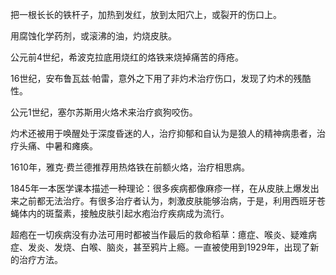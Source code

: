 把一根长长的铁杆子，加热到发红，放到太阳穴上，或裂开的伤口上。

用腐蚀化学药剂，或滚沸的油，灼烧皮肤。

公元前4世纪，希波克拉底用烧红的烙铁来烧掉痛苦的痔疮。

16世纪，安布鲁瓦兹·帕雷，意外之下用了非灼术治疗伤口，发现了灼术的残酷性。

公元1世纪，塞尔苏斯用火烙术来治疗疯狗咬伤。

灼术还被用于唤醒处于深度昏迷的人，治疗抑郁和自认为是狼人的精神病患者，治疗头痛、中暑和瘫痪。

1610年，雅克·费兰德推荐用热烙铁在前额火烙，治疗相思病。

1845年一本医学课本描述一种理论：很多疾病都像麻疹一样，在从皮肤上爆发出来之前都无法治疗。有很多治疗者认为，刺激皮肤能够治病，于是，利用西班牙苍蝇体内的斑蝥素，接触皮肤引起水疱治疗疾病成为流行。

超疱在一切疾病没有办法可用时都被当作最后的救命稻草：癔症、喉炎、疑难病症、发炎、发烧、白喉、脑炎，甚至鸦片上瘾。一直被使用到1929年，出现了新的治疗方法。



